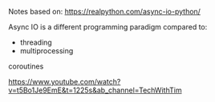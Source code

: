 
Notes based on:
https://realpython.com/async-io-python/


Async IO is a different programming paradigm
compared to:
- threading
- multiprocessing

coroutines


https://www.youtube.com/watch?v=t5Bo1Je9EmE&t=1225s&ab_channel=TechWithTim